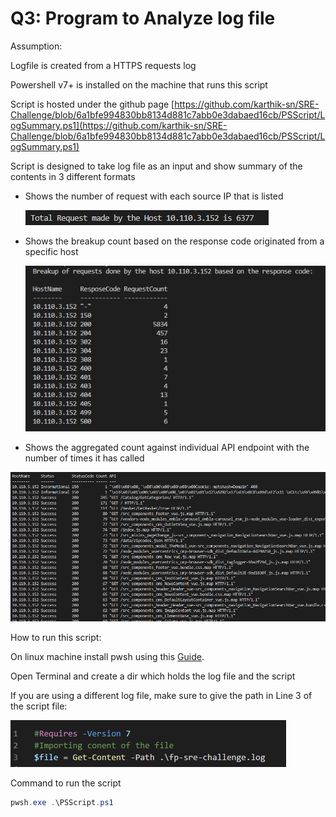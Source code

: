 # Q3: Program to Analyze log file

Assumption:

Logfile is created from a HTTPS requests log

Powershell v7+ is installed on the machine that runs this script

Script is hosted under the github page [https://github.com/karthik-sn/SRE-Challenge/blob/6a1bfe994830bb8134d881c7abb0e3dabaed16cb/PSScript/LogSummary.ps1](https://github.com/karthik-sn/SRE-Challenge/blob/6a1bfe994830bb8134d881c7abb0e3dabaed16cb/PSScript/LogSummary.ps1)

Script is designed to take log file as an input and show summary of the contents in 3 different formats

- Shows the number of request with each source IP that is listed
    
    ![Untitled](Q3%20Program%20to%20Analyze%20log%20file%20ce11bbf22f3e47de8ac782eb7f989b8a/Untitled.png)
    
- Shows the breakup count based on the response code originated from a specific host
    
    ![Untitled](Q3%20Program%20to%20Analyze%20log%20file%20ce11bbf22f3e47de8ac782eb7f989b8a/Untitled%201.png)
    
- Shows the aggregated count against individual API endpoint with the number of times it has called

![Untitled](Q3%20Program%20to%20Analyze%20log%20file%20ce11bbf22f3e47de8ac782eb7f989b8a/Untitled%202.png)

How to run this script: 

On linux machine install pwsh using this [Guide](https://docs.microsoft.com/en-us/powershell/scripting/install/installing-powershell-on-linux?view=powershell-7.2). 

Open Terminal and create a dir which holds the log file and the script

If you are using a different log file, make sure to give the path in Line 3 of the script file:

![Untitled](Q3%20Program%20to%20Analyze%20log%20file%20ce11bbf22f3e47de8ac782eb7f989b8a/Untitled%203.png)

Command to run the script

```powershell
pwsh.exe .\PSScript.ps1
```